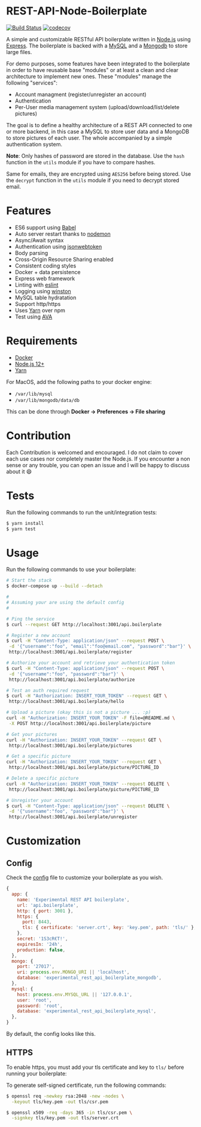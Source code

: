 # REST-API-Node-Boilerplate


[![Build Status](https://travis-ci.org/TommyStarK/REST-API-Node-Boilerplate.svg?branch=master)](https://travis-ci.org/TommyStarK/REST-API-Node-Boilerplate) [![codecov](https://codecov.io/gh/TommyStarK/REST-API-Node-Boilerplate/branch/master/graph/badge.svg)](https://codecov.io/gh/TommyStarK/REST-API-Node-Boilerplate)


A simple and customizable RESTful API boilerplate written in [Node.js](https://nodejs.org/en/) using [Express](https://expressjs.com/). The boilerplate is backed with a [MySQL](https://www.mysql.com/) and a [Mongodb](https://www.mongodb.com/) to store large files.

For demo purposes, some features have been integrated to the boilerplate in order to have reusable base "modules" or at least a clean and clear architecture to implement new ones. These "modules" manage the following "services":

- Account managment (register/unregister an account)
- Authentication
- Per-User media management system (upload/download/list/delete pictures)

The goal is to define a healthy architecture of a REST API connected to one or more backend, in this case a MySQL to store user data and a MongoDB to store pictures of each user. The whole accompanied by a simple authentication system.

**Note**: Only hashes of password are stored in the database. Use the `hash` function in the
`utils` module if you have to compare hashes.

Same for emails, they are encrypted using `AES256` before being stored. Use the `decrypt`
function in the `utils` module if you need to decrypt stored email.

# Features

- ES6 support using [Babel](https://babeljs.io/)
- Auto server restart thanks to [nodemon](https://github.com/remy/nodemon)
- Async/Await syntax
- Authentication using [jsonwebtoken](https://jwt.io/)
- Body parsing
- Cross-Origin Resource Sharing enabled
- Consistent coding styles
- Docker + data persistence
- Express web framework
- Linting with [eslint](https://eslint.org/)
- Logging using [winston](https://github.com/winstonjs/winston)
- MySQL table hydratation
- Support http/https
- Uses [Yarn](https://yarnpkg.com/en/) over npm
- Test using [AVA](https://github.com/avajs/ava)



# Requirements

- [Docker](https://www.docker.com)
- [Node.js 12+](https://nodejs.org/en/)
- [Yarn](https://yarnpkg.com/)


For MacOS, add the following paths to your docker engine:

- `/var/lib/mysql`
- `/var/lib/mongodb/data/db`

This can be done through **Docker -> Preferences -> File sharing**


# Contribution

Each Contribution is welcomed and encouraged. I do not claim to cover each use cases nor completely master the Node.js. If you encounter a non sense or any trouble, you can open an issue and I will be happy to discuss about it :smile:



# Tests

Run the following commands to run the unit/integration tests:

 ```bash
$ yarn install
$ yarn test
 ```



# Usage

Run the following commands to use your boilerplate:

 ```bash
# Start the stack
$ docker-compose up --build --detach

#
# Assuming your are using the default config
#

# Ping the service
$ curl --request GET http://localhost:3001/api.boilerplate

# Register a new account
$ curl -H "Content-Type: application/json" --request POST \
  -d '{"username":"foo", "email":"foo@email.com", "password":"bar"}' \
  http://localhost:3001/api.boilerplate/register

# Authorize your account and retrieve your authentication token
$ curl -H "Content-Type: application/json" --request POST \
  -d '{"username":"foo", "password":"bar"}' \
  http://localhost:3001/api.boilerplate/authorize

# Test an auth required request
$ curl -H "Authorization: INSERT_YOUR_TOKEN" --request GET \
  http://localhost:3001/api.boilerplate/hello

# Upload a picture (okay this is not a picture ... :p)
curl -H "Authorization: INSERT_YOUR_TOKEN" -F file=@README.md \
  -X POST http://localhost:3001/api.boilerplate/picture

# Get your pictures
curl -H "Authorization: INSERT_YOUR_TOKEN" --request GET \
  http://localhost:3001/api.boilerplate/pictures

# Get a specific picture
curl -H "Authorization: INSERT_YOUR_TOKEN" --request GET \
  http://localhost:3001/api.boilerplate/picture/PICTURE_ID

# Delete a specific picture
curl -H "Authorization: INSERT_YOUR_TOKEN" --request DELETE \
  http://localhost:3001/api.boilerplate/picture/PICTURE_ID

# Unregister your account
$ curl -H "Content-Type: application/json" --request DELETE \
  -d '{"username":"foo", "password":"bar"}' \
  http://localhost:3001/api.boilerplate/unregister
 ```



# Customization

## Config
Check the [config](https://github.com/TommyStarK/REST-API-Node-Boilerplate/blob/master/server/config/index.js) file to customize your boilerplate as you wish.

  ```js
  {
    app: {
      name: 'Experimental REST API boilerplate',
      url: 'api.boilerplate',
      http: { port: 3001 },
      https: {
        port: 8443,
        tls: { certificate: 'server.crt', key: 'key.pem', path: 'tls/' },
      },
      secret: '1S3cR€T!',
      expiresIn: '24h',
      production: false,
    },
    mongo: {
      port: '27017',
      uri: process.env.MONGO_URI || 'localhost',
      database: 'experimental_rest_api_boilerplate_mongodb',
    },
    mysql: {
      host: process.env.MYSQL_URL || '127.0.0.1',
      user: 'root',
      password: 'root',
      database: 'experimental_rest_api_boilerplate_mysql',
    },
  }
  ```

By default, the config looks like this.


## HTTPS

To enable https, you must add your tls certificate and key to `tls/` before running your boilerplate:

To generate self-signed certificate, run the following commands:
```bash
$ openssl req -newkey rsa:2048 -new -nodes \
  -keyout tls/key.pem -out tls/csr.pem

$ openssl x509 -req -days 365 -in tls/csr.pem \
  -signkey tls/key.pem -out tls/server.crt
```
